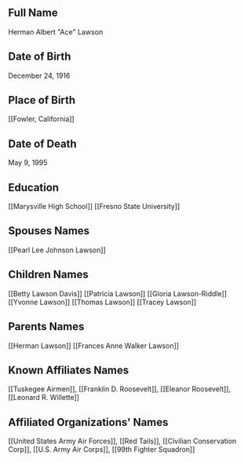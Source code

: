 ## Full Name
Herman Albert "Ace" Lawson

## Date of Birth
December 24, 1916

## Place of Birth
[[Fowler, California]]

## Date of Death
May 9, 1995

## Education
[[Marysville High School]]
[[Fresno State University]]

## Spouses Names
[[Pearl Lee Johnson Lawson]]

## Children Names
[[Betty Lawson Davis]]
[[Patricia Lawson]]
[[Gloria Lawson-Riddle]]
[[Yvonne Lawson]]
[[Thomas Lawson]]
[[Tracey Lawson]]

## Parents Names
[[Herman Lawson]]
[[Frances Anne Walker Lawson]]

## Known Affiliates Names
[[Tuskegee Airmen]], [[Franklin D. Roosevelt]], [[Eleanor Roosevelt]], [[Leonard R. Willette]]

## Affiliated Organizations' Names
[[United States Army Air Forces]], [[Red Tails]], [[Civilian Conservation Corp]], [[U.S. Army Air Corps]], [[99th Fighter Squadron]]

